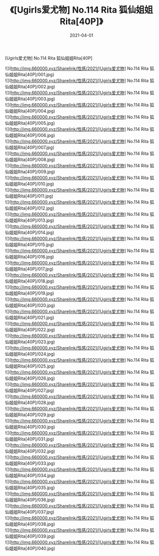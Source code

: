 ﻿---
layout: post
title:  《[Ugirls爱尤物] No.114 Rita 狐仙姐姐Rita[40P]》
date:   2021-04-01
img: http://img.660000.xyz/Sharelink/性感/2021/[Ugirls爱尤物] No.114 Rita 狐仙姐姐Rita[40P]/000.jpg
categories: [美女, 清纯, 唯美]
---

[Ugirls爱尤物] No.114 Rita 狐仙姐姐Rita[40P]

  ![](http://img.660000.xyz/Sharelink/性感/2021/[Ugirls爱尤物] No.114 Rita 狐仙姐姐Rita[40P]/001.jpg) <br> ![](http://img.660000.xyz/Sharelink/性感/2021/[Ugirls爱尤物] No.114 Rita 狐仙姐姐Rita[40P]/002.jpg) <br> ![](http://img.660000.xyz/Sharelink/性感/2021/[Ugirls爱尤物] No.114 Rita 狐仙姐姐Rita[40P]/003.jpg) <br> ![](http://img.660000.xyz/Sharelink/性感/2021/[Ugirls爱尤物] No.114 Rita 狐仙姐姐Rita[40P]/004.jpg) <br> ![](http://img.660000.xyz/Sharelink/性感/2021/[Ugirls爱尤物] No.114 Rita 狐仙姐姐Rita[40P]/005.jpg) <br> ![](http://img.660000.xyz/Sharelink/性感/2021/[Ugirls爱尤物] No.114 Rita 狐仙姐姐Rita[40P]/006.jpg) <br> ![](http://img.660000.xyz/Sharelink/性感/2021/[Ugirls爱尤物] No.114 Rita 狐仙姐姐Rita[40P]/007.jpg) <br> ![](http://img.660000.xyz/Sharelink/性感/2021/[Ugirls爱尤物] No.114 Rita 狐仙姐姐Rita[40P]/008.jpg) <br> ![](http://img.660000.xyz/Sharelink/性感/2021/[Ugirls爱尤物] No.114 Rita 狐仙姐姐Rita[40P]/009.jpg) <br> ![](http://img.660000.xyz/Sharelink/性感/2021/[Ugirls爱尤物] No.114 Rita 狐仙姐姐Rita[40P]/010.jpg) <br> ![](http://img.660000.xyz/Sharelink/性感/2021/[Ugirls爱尤物] No.114 Rita 狐仙姐姐Rita[40P]/011.jpg) <br> ![](http://img.660000.xyz/Sharelink/性感/2021/[Ugirls爱尤物] No.114 Rita 狐仙姐姐Rita[40P]/012.jpg) <br> ![](http://img.660000.xyz/Sharelink/性感/2021/[Ugirls爱尤物] No.114 Rita 狐仙姐姐Rita[40P]/013.jpg) <br> ![](http://img.660000.xyz/Sharelink/性感/2021/[Ugirls爱尤物] No.114 Rita 狐仙姐姐Rita[40P]/014.jpg) <br> ![](http://img.660000.xyz/Sharelink/性感/2021/[Ugirls爱尤物] No.114 Rita 狐仙姐姐Rita[40P]/015.jpg) <br> ![](http://img.660000.xyz/Sharelink/性感/2021/[Ugirls爱尤物] No.114 Rita 狐仙姐姐Rita[40P]/016.jpg) <br> ![](http://img.660000.xyz/Sharelink/性感/2021/[Ugirls爱尤物] No.114 Rita 狐仙姐姐Rita[40P]/017.jpg) <br> ![](http://img.660000.xyz/Sharelink/性感/2021/[Ugirls爱尤物] No.114 Rita 狐仙姐姐Rita[40P]/018.jpg) <br> ![](http://img.660000.xyz/Sharelink/性感/2021/[Ugirls爱尤物] No.114 Rita 狐仙姐姐Rita[40P]/019.jpg) <br> ![](http://img.660000.xyz/Sharelink/性感/2021/[Ugirls爱尤物] No.114 Rita 狐仙姐姐Rita[40P]/020.jpg) <br> ![](http://img.660000.xyz/Sharelink/性感/2021/[Ugirls爱尤物] No.114 Rita 狐仙姐姐Rita[40P]/021.jpg) <br> ![](http://img.660000.xyz/Sharelink/性感/2021/[Ugirls爱尤物] No.114 Rita 狐仙姐姐Rita[40P]/022.jpg) <br> ![](http://img.660000.xyz/Sharelink/性感/2021/[Ugirls爱尤物] No.114 Rita 狐仙姐姐Rita[40P]/023.jpg) <br> ![](http://img.660000.xyz/Sharelink/性感/2021/[Ugirls爱尤物] No.114 Rita 狐仙姐姐Rita[40P]/024.jpg) <br> ![](http://img.660000.xyz/Sharelink/性感/2021/[Ugirls爱尤物] No.114 Rita 狐仙姐姐Rita[40P]/025.jpg) <br> ![](http://img.660000.xyz/Sharelink/性感/2021/[Ugirls爱尤物] No.114 Rita 狐仙姐姐Rita[40P]/026.jpg) <br> ![](http://img.660000.xyz/Sharelink/性感/2021/[Ugirls爱尤物] No.114 Rita 狐仙姐姐Rita[40P]/027.jpg) <br> ![](http://img.660000.xyz/Sharelink/性感/2021/[Ugirls爱尤物] No.114 Rita 狐仙姐姐Rita[40P]/028.jpg) <br> ![](http://img.660000.xyz/Sharelink/性感/2021/[Ugirls爱尤物] No.114 Rita 狐仙姐姐Rita[40P]/029.jpg) <br> ![](http://img.660000.xyz/Sharelink/性感/2021/[Ugirls爱尤物] No.114 Rita 狐仙姐姐Rita[40P]/030.jpg) <br> ![](http://img.660000.xyz/Sharelink/性感/2021/[Ugirls爱尤物] No.114 Rita 狐仙姐姐Rita[40P]/031.jpg) <br> ![](http://img.660000.xyz/Sharelink/性感/2021/[Ugirls爱尤物] No.114 Rita 狐仙姐姐Rita[40P]/032.jpg) <br> ![](http://img.660000.xyz/Sharelink/性感/2021/[Ugirls爱尤物] No.114 Rita 狐仙姐姐Rita[40P]/033.jpg) <br> ![](http://img.660000.xyz/Sharelink/性感/2021/[Ugirls爱尤物] No.114 Rita 狐仙姐姐Rita[40P]/034.jpg) <br> ![](http://img.660000.xyz/Sharelink/性感/2021/[Ugirls爱尤物] No.114 Rita 狐仙姐姐Rita[40P]/035.jpg) <br> ![](http://img.660000.xyz/Sharelink/性感/2021/[Ugirls爱尤物] No.114 Rita 狐仙姐姐Rita[40P]/036.jpg) <br> ![](http://img.660000.xyz/Sharelink/性感/2021/[Ugirls爱尤物] No.114 Rita 狐仙姐姐Rita[40P]/037.jpg) <br> ![](http://img.660000.xyz/Sharelink/性感/2021/[Ugirls爱尤物] No.114 Rita 狐仙姐姐Rita[40P]/038.jpg) <br> ![](http://img.660000.xyz/Sharelink/性感/2021/[Ugirls爱尤物] No.114 Rita 狐仙姐姐Rita[40P]/039.jpg) <br> ![](http://img.660000.xyz/Sharelink/性感/2021/[Ugirls爱尤物] No.114 Rita 狐仙姐姐Rita[40P]/040.jpg) <br>
